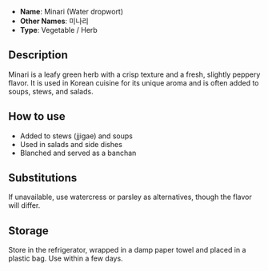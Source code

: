 - **Name**: Minari (Water dropwort)
- **Other Names**: 미나리
- **Type**: Vegetable / Herb

## Description

Minari is a leafy green herb with a crisp texture and a fresh, slightly peppery flavor. It is used in Korean cuisine for its unique aroma and is often added to soups, stews, and salads.

## How to use

- Added to stews (jjigae) and soups
- Used in salads and side dishes
- Blanched and served as a banchan

## Substitutions

If unavailable, use watercress or parsley as alternatives, though the flavor will differ.

## Storage

Store in the refrigerator, wrapped in a damp paper towel and placed in a plastic bag. Use within a few days. 